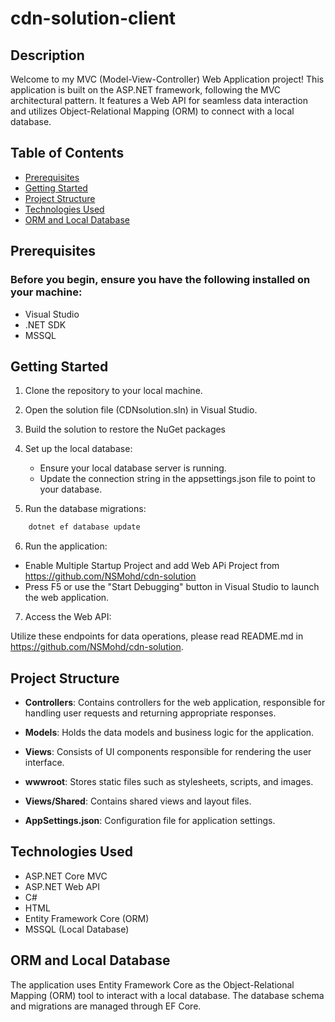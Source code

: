 # cdn-solution-client

## Description

Welcome to my MVC (Model-View-Controller) Web Application project! This application is built on the ASP.NET framework, following the MVC architectural pattern. It features a Web API for seamless data interaction and utilizes Object-Relational Mapping (ORM) to connect with a local database.

## Table of Contents

- [Prerequisites](#Prerequisites)
- [Getting Started](#Getting-Started)
- [Project Structure](#Project-Structure)
- [Technologies Used](#Technologies-Used)
- [ORM and Local Database](#ORM-and-Local-Database)

## Prerequisites

### Before you begin, ensure you have the following installed on your machine:

- Visual Studio 
- .NET SDK 
- MSSQL

## Getting Started

1. Clone the repository to your local machine.

2. Open the solution file (CDNsolution.sln) in Visual Studio.

3. Build the solution to restore the NuGet packages

4. Set up the local database:
   - Ensure your local database server is running.
   - Update the connection string in the appsettings.json file to point to your database.

5. Run the database migrations:

```bash
    dotnet ef database update
```

6. Run the application:

 - Enable Multiple Startup Project and add Web APi Project from https://github.com/NSMohd/cdn-solution 
 - Press F5 or use the "Start Debugging" button in Visual Studio to launch the web application.

7. Access the Web API:

Utilize these endpoints for data operations, please read README.md in https://github.com/NSMohd/cdn-solution.

## Project Structure

- **Controllers**: Contains controllers for the web application, responsible for handling user requests and returning appropriate responses.

- **Models**: Holds the data models and business logic for the application.

- **Views**: Consists of UI components responsible for rendering the user interface.

- **wwwroot**: Stores static files such as stylesheets, scripts, and images.

- **Views/Shared**: Contains shared views and layout files.

- **AppSettings.json**: Configuration file for application settings.

## Technologies Used

- ASP.NET Core MVC
- ASP.NET Web API
- C#
- HTML
- Entity Framework Core (ORM)
- MSSQL (Local Database)

## ORM and Local Database

The application uses Entity Framework Core as the Object-Relational Mapping (ORM) tool to interact with a local database. The database schema and migrations are managed through EF Core.

